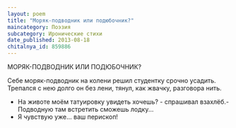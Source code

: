 ```yaml
---
layout: poem
title: "Моряк-подводник или подюбочник?"
maincategory: Поэзия
subcategory: Иронические стихи
date_published: 2013-08-18
chitalnya_id: 859886
---
```




МОРЯК-ПОДВОДНИК ИЛИ ПОДЮБОЧНИК?

Себе моряк-подводник на колени
решил студентку срочно усадить.
Трепался с нею долго он без лени,
тянул, как жвачку, разговора нить.

- На животе моём татуировку
увидеть хочешь? - спрашивал взахлёб.-
Подводную там встретить сможешь лодку...
- Я чувствую уже... ваш перископ!






